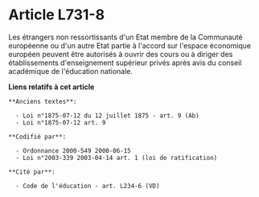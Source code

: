 # Article L731-8

Les étrangers non ressortissants d'un Etat membre de la Communauté européenne ou d'un autre Etat partie à l'accord sur
l'espace économique européen peuvent être autorisés à ouvrir des cours ou à diriger des établissements d'enseignement
supérieur privés après avis du conseil académique de l'éducation nationale.

**Liens relatifs à cet article**

	**Anciens textes**:

	  - Loi n°1875-07-12 du 12 juillet 1875 - art. 9 (Ab)
	  - Loi n°1875-07-12 art. 9

	**Codifié par**:

	  - Ordonnance 2000-549 2000-06-15
	  - Loi n°2003-339 2003-04-14 art. 1 (loi de ratification)

	**Cité par**:

	  - Code de l'éducation - art. L234-6 (VD)
